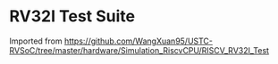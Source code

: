 # RV32I Test Suite

Imported from https://github.com/WangXuan95/USTC-RVSoC/tree/master/hardware/Simulation_RiscvCPU/RISCV_RV32I_Test

